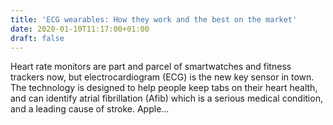 ```yaml
---
title: 'ECG wearables: How they work and the best on the market'
date: 2020-01-10T11:17:00+01:00
draft: false
---
```


Heart rate monitors are part and parcel of smartwatches and fitness trackers now, but electrocardiogram (ECG) is the new key sensor in town. The technology is designed to help people keep tabs on their heart health, and can identify atrial fibrillation (Afib) which is a serious medical condition, and a leading cause of stroke. Apple…